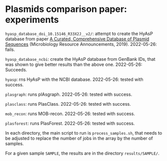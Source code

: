 # Plasmids comparison paper: experiments

`hyasp_database_doi_10.15146_R33X2J__v2/`: attempt to create the HyAsP database from paper <a href="https://doi.org/10.1128/MRA.01325-18">A Curated, Comprehensive Database of Plasmid Sequences</a> (Microbiology Resource Announcements, 2019). 2022-05-26: fails.

`hyasp_database_ncbi`: create the HyAsP database from GenBank IDs, that was shown to give better results than the above one. 2022-05-26: Succeeds.

`hyasp`: rns HyAsP with the NCBI database. 2022-05-26: tested with success.  

`plasgraph`: runs plAsgraph. 2022-05-26: tested with success.  

`plasclass`: runs PlasClass. 2022-05-26: tested with success.  

`mob_recon`: runs MOB-recon. 2022-05-26: tested with success. 

`plasforest`: runs PlasForest. 2022-05-26: tested with success. 

In each directory, the main script to run is `process_samples.sh`, that needs to be adjusted to replace the number of jobs in the array by the number of samples.

For a given sample `SAMPLE`, the results are in the directory `results/SAMPLE/`.